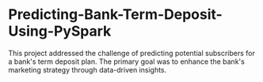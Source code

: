 # Predicting-Bank-Term-Deposit-Using-PySpark
This project addressed the challenge of predicting potential subscribers for a bank's term deposit plan. The primary goal was to enhance the bank's marketing strategy through data-driven insights.
